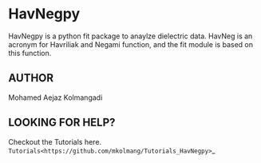 # HavNegpy

HavNegpy is a python fit package to anaylze dielectric data. 
HavNeg is an acronym for Havriliak and Negami function, and the fit module is based on this function.


## AUTHOR

Mohamed Aejaz Kolmangadi 

## LOOKING FOR HELP?

Checkout the Tutorials here. `Tutorials<https://github.com/mkolmang/Tutorials_HavNegpy>`_ 
 